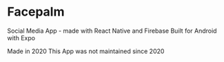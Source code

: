 # Facepalm
Social Media App - made with React Native and Firebase
Built for Android with Expo

Made in 2020
This App was not maintained since 2020
